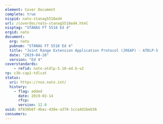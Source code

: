 ```yaml
---
element: Cover Document
complete: true
nispid: nato-stanag5518ed4
url: /coverdoc/nato-stanag5518ed4.html
nisptag: "STANAG FT 5518 Ed 4"
orgid: nato
document:
  org: nato
  pubnum: "STANAG FT 5518 Ed 4"
  title: "Joint Range Extension Application Protocol (JREAP) - ATDLP-5.18 Edition B Version 2"
  date: "2019-04-26"
  version: "Ed 4"
coverstandards:
    - refid: nato-atdlp-5.18-ed.b-v2
rp: c3b-cap1-tdlcat
status:
  uri: https://nso.nato.int/
  history: 
    - flag: added
      date: 2019-02-14
      rfcp: 
      version: 12.0
uuid: 8f838b6f-4bac-438e-a378-1cca4d1beb36
consumers:
---
```

